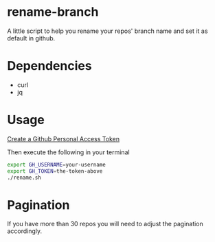 # rename-branch
A little script to help you rename your repos' branch name and set it as default in github.

# Dependencies
- curl
- jq

# Usage

[Create a Github Personal Access Token](https://github.com/settings/tokens/new)

Then execute the following in your terminal
```bash
export GH_USERNAME=your-username
export GH_TOKEN=the-token-above
./rename.sh
```

# Pagination
If you have more than 30 repos you will need to adjust the pagination accordingly.
